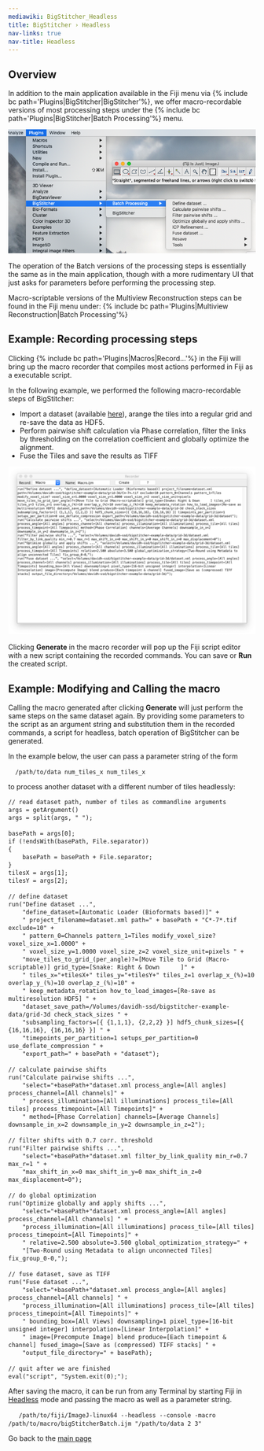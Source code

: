 ```yaml
---
mediawiki: BigStitcher_Headless
title: BigStitcher › Headless
nav-links: true
nav-title: Headless
---
```


## Overview

In addition to the main application available in the Fiji menu via {% include bc path='Plugins|BigStitcher|BigStitcher'%}, we offer macro-recordable versions of most processing steps under the {% include bc path='Plugins|BigStitcher|Batch Processing'%} menu.

<img src="/media/plugins/bigstitcher/bigstitcher-headless-menu.png" width="600"/>

The operation of the Batch versions of the processing steps is essentially the same as in the main application, though with a more rudimentary UI that just asks for parameters before performing the processing step.

Macro-scriptable versions of the Multiview Reconstruction steps can be found in the Fiji menu under: {% include bc path='Plugins|Multiview Reconstruction|Batch Processing'%}

## Example: Recording processing steps

Clicking {% include bc path='Plugins|Macros|Record...'%} in the Fiji will bring up the macro recorder that compiles most actions performed in Fiji as a executable script.

In the following example, we performed the following macro-recordable steps of BigStitcher:

-   Import a dataset (available [here](/plugins/bigstitcher#3D_multi-tile_dataset_(123_MB))), arange the tiles into a regular grid and re-save the data as HDF5.
-   Perform pairwise shift calculation via Phase correlation, filter the links by thresholding on the correlation coefficient and globally optimize the alignment.
-   Fuse the Tiles and save the results as TIFF

<img src="/media/plugins/bigstitcher/bigstitcher-headless-recorder.png" width="800"/>

Clicking **Generate** in the macro recorder will pop up the Fiji script editor with a new script containing the recorded commands. You can save or **Run** the created script.

## Example: Modifying and Calling the macro

Calling the macro generated after clicking **Generate** will just perform the same steps on the same dataset again. By providing some parameters to the script as an argument string and substitution them in the recorded commands, a script for headless, batch operation of BigStitcher can be generated.

In the example below, the user can pass a parameter string of the form

`  /path/to/data num_tiles_x num_tiles_x`

to process another dataset with a different number of tiles headlessly:

    // read dataset path, number of tiles as commandline arguments
    args = getArgument()
    args = split(args, " ");

    basePath = args[0];
    if (!endsWith(basePath, File.separator))
    {
        basePath = basePath + File.separator;
    }
    tilesX = args[1];
    tilesY = args[2];

    // define dataset
    run("Define dataset ...",
        "define_dataset=[Automatic Loader (Bioformats based)]" +
        " project_filename=dataset.xml path=" + basePath + "C*-7*.tif exclude=10" +
        " pattern_0=Channels pattern_1=Tiles modify_voxel_size? voxel_size_x=1.0000" +
        " voxel_size_y=1.0000 voxel_size_z=2 voxel_size_unit=pixels " +
        "move_tiles_to_grid_(per_angle)?=[Move Tile to Grid (Macro-scriptable)] grid_type=[Snake: Right & Down      ]" +
        " tiles_x="+tilesX+" tiles_y="+tilesY+" tiles_z=1 overlap_x_(%)=10 overlap_y_(%)=10 overlap_z_(%)=10" +
        " keep_metadata_rotation how_to_load_images=[Re-save as multiresolution HDF5] " +
        "dataset_save_path=/Volumes/davidh-ssd/bigstitcher-example-data/grid-3d check_stack_sizes " +
        "subsampling_factors=[{ {1,1,1}, {2,2,2} }] hdf5_chunk_sizes=[{ {16,16,16}, {16,16,16} }] " +
        "timepoints_per_partition=1 setups_per_partition=0 use_deflate_compression " +
        "export_path=" + basePath + "dataset");

    // calculate pairwise shifts
    run("Calculate pairwise shifts ...",
        "select="+basePath+"dataset.xml process_angle=[All angles] process_channel=[All channels]" +
        " process_illumination=[All illuminations] process_tile=[All tiles] process_timepoint=[All Timepoints]" +
        " method=[Phase Correlation] channels=[Average Channels] downsample_in_x=2 downsample_in_y=2 downsample_in_z=2");

    // filter shifts with 0.7 corr. threshold
    run("Filter pairwise shifts ...",
        "select="+basePath+"dataset.xml filter_by_link_quality min_r=0.7 max_r=1 " +
        "max_shift_in_x=0 max_shift_in_y=0 max_shift_in_z=0 max_displacement=0");

    // do global optimization
    run("Optimize globally and apply shifts ...",
        "select="+basePath+"dataset.xml process_angle=[All angles] process_channel=[All channels] " +
        "process_illumination=[All illuminations] process_tile=[All tiles] process_timepoint=[All Timepoints]" +
        " relative=2.500 absolute=3.500 global_optimization_strategy=" +
        "[Two-Round using Metadata to align unconnected Tiles] fix_group_0-0,");

    // fuse dataset, save as TIFF
    run("Fuse dataset ...",
        "select="+basePath+"dataset.xml process_angle=[All angles] process_channel=[All channels] " +
        "process_illumination=[All illuminations] process_tile=[All tiles] process_timepoint=[All Timepoints]" + 
        " bounding_box=[All Views] downsampling=1 pixel_type=[16-bit unsigned integer] interpolation=[Linear Interpolation]" +
        " image=[Precompute Image] blend produce=[Each timepoint & channel] fused_image=[Save as (compressed) TIFF stacks] " +
        "output_file_directory=" + basePath);

    // quit after we are finished
    eval("script", "System.exit(0);");

After saving the macro, it can be run from any Terminal by starting Fiji in [Headless](/learn/headless) mode and passing the macro as well as a parameter string.

`   /path/to/fiji/ImageJ-linux64 --headless --console -macro /path/to/macro/bigStitcherBatch.ijm "/path/to/data 2 3"`

Go back to the [main page](/plugins/bigstitcher#documentation)
